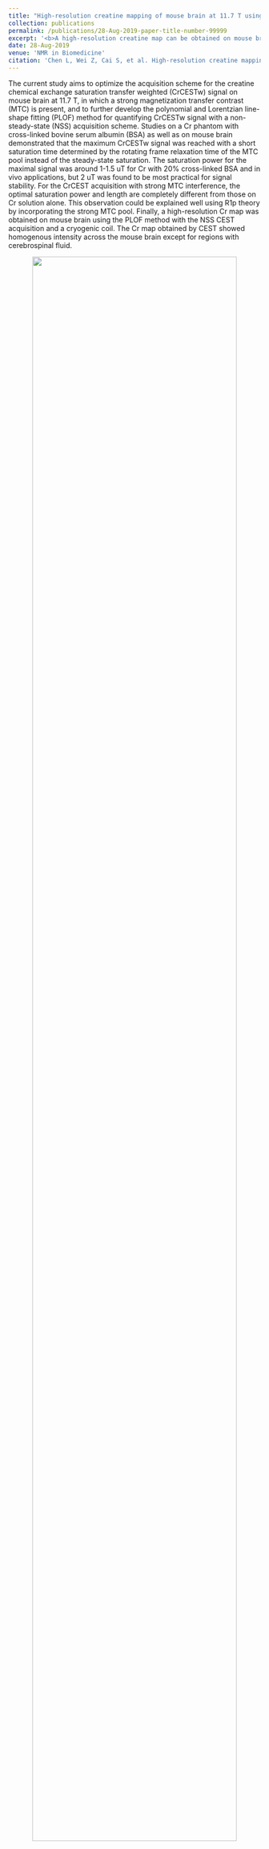 ```yaml
---
title: "High-resolution creatine mapping of mouse brain at 11.7 T using non-steady-state chemical exchange saturation transfer"
collection: publications
permalink: /publications/28-Aug-2019-paper-title-number-99999
excerpt: '<b>A high-resolution creatine map can be obtained on mouse brain using polynomial and Lorentzian line-shape fitting (PLOF) method with non-steady-state CEST acquisition.</b><br><center><img width = "90%" src="http://linchenmri.github.io/files/2019-NBM-High-resolutionCr.png" alt=""></center>'
date: 28-Aug-2019
venue: 'NMR in Biomedicine'
citation: 'Chen L, Wei Z, Cai S, et al. High-resolution creatine mapping of mouse brain at 11.7 T using non-steady-state chemical exchange saturation transfer. NMR in Biomedicine. 2019;e4168.'
---
```

The current study aims to optimize the acquisition scheme for the creatine chemical exchange saturation transfer weighted (CrCESTw) signal on mouse brain at 11.7 T, in which a strong magnetization transfer contrast (MTC) is present, and to further develop the polynomial and Lorentzian line-shape fitting (PLOF) method for quantifying CrCESTw signal with a non-steady-state (NSS) acquisition scheme. Studies on a Cr phantom with cross-linked bovine serum albumin (BSA) as well as on mouse brain demonstrated that the maximum CrCESTw signal was reached with a short saturation time determined by the rotating frame relaxation time of the MTC pool instead of the steady-state saturation. The saturation power for the maximal signal was around 1-1.5 uT for Cr with 20% cross-linked BSA and in vivo applications, but 2 uT was found to be most practical for signal stability. For the CrCEST acquisition with strong MTC interference, the optimal saturation power and length are completely different from those on Cr solution alone. This observation could be explained well using R1p theory by incorporating the strong MTC pool. Finally, a high-resolution Cr map was obtained on mouse brain using the PLOF method with the NSS CEST acquisition and a cryogenic coil. The Cr map obtained by CEST showed homogenous intensity across the mouse brain except for regions with cerebrospinal fluid.

<center><img width = "90%" src="http://linchenmri.github.io/files/2019-NBM-High-resolutionCr.png" alt=""></center>


<br>
[Download paper here](http://linchenmri.github.io/files/2019-NBM-High-resolutionCr.pdf)